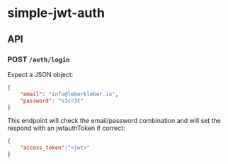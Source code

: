 # simple-jwt-auth

## API
### POST `/auth/login`

Expect a JSON object:

```json
{
    "email": "info@leberkleber.io",
    "password": "s3cr3t"
}
```

This endpoint will check the email/password combination and will set the respond with an jwtauthToken if correct:

```json
{
    "access_token":"<jwt>"
}
```
